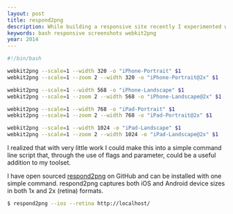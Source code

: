 ```yaml
---
layout: post
title: respond2png
description: While building a responsive site recently I experimented with capturing device specific screenshots using Grunt and webkit2png. To make things easy to manage in Grunt I placed all my commands into a simple bash script that accepted one parameter for the website URL.
keywords: bash responsive screenshots webkit2png
year: 2014
---
```


```bash
#!/bin/bash

webkit2png --scale=1 --width 320 -o "iPhone-Portrait" $1
webkit2png --scale=1 --zoom 2 --width 320 -o "iPhone-Portrait@2x" $1

webkit2png --scale=1 --width 568 -o "iPhone-Landscape" $1
webkit2png --scale=1 --zoom 2 --width 568 -o "iPhone-Landscape@2x" $1

webkit2png --scale=1 --width 768 -o "iPad-Portrait" $1
webkit2png --scale=1 --zoom 2 --width 768 -o "iPad-Portrait@2x" $1

webkit2png --scale=1 --width 1024 -o "iPad-Landscape" $1
webkit2png --scale=1 --zoom 2 --width 1024 -o "iPad-Landscape@2x" $1
```

I realized that with very little work I could make this into a simple command line script that, through the use of flags and parameter, could be a useful addition to my toolset.

I have open sourced [respond2png](https://github.com/neogeek/respond2png) on GitHub and can be installed with one simple command. respond2png captures both iOS and Android device sizes in both 1x and 2x (retina) formats.

```bash
$ respond2png --ios --retina http://localhost/
```
